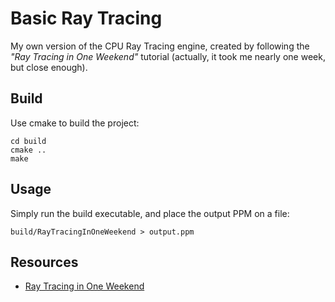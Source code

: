 # Basic Ray Tracing

My own version of the CPU Ray Tracing engine, created by following the _"Ray Tracing in One
Weekend"_ tutorial (actually, it took me nearly one week, but close enough).

## Build

Use cmake to build the project:

```
cd build
cmake ..
make
```

## Usage

Simply run the build executable, and place the output PPM on a file:

```
build/RayTracingInOneWeekend > output.ppm
```

## Resources

- [Ray Tracing in One Weekend](https://raytracing.github.io/books/RayTracingInOneWeekend.html)
